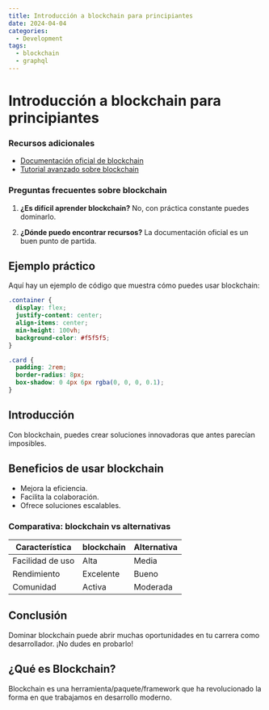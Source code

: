 ```yaml
---
title: Introducción a blockchain para principiantes
date: 2024-04-04
categories: 
  - Development
tags:
  - blockchain
  - graphql
---
```


# Introducción a blockchain para principiantes

### Recursos adicionales

- [Documentación oficial de blockchain](https://example.com)
- [Tutorial avanzado sobre blockchain](https://example.com/tutorial)

### Preguntas frecuentes sobre blockchain

1. **¿Es difícil aprender blockchain?**
   No, con práctica constante puedes dominarlo.

2. **¿Dónde puedo encontrar recursos?**
   La documentación oficial es un buen punto de partida.

## Ejemplo práctico

Aquí hay un ejemplo de código que muestra cómo puedes usar blockchain:

```css
.container {
  display: flex;
  justify-content: center;
  align-items: center;
  min-height: 100vh;
  background-color: #f5f5f5;
}

.card {
  padding: 2rem;
  border-radius: 8px;
  box-shadow: 0 4px 6px rgba(0, 0, 0, 0.1);
}
```

## Introducción

Con blockchain, puedes crear soluciones innovadoras que antes parecían imposibles.

## Beneficios de usar blockchain

- Mejora la eficiencia.
- Facilita la colaboración.
- Ofrece soluciones escalables.

### Comparativa: blockchain vs alternativas

| Característica | blockchain | Alternativa |
|---------------|-------------|------------|
| Facilidad de uso | Alta | Media |
| Rendimiento | Excelente | Bueno |
| Comunidad | Activa | Moderada |

## Conclusión

Dominar blockchain puede abrir muchas oportunidades en tu carrera como desarrollador. ¡No dudes en probarlo!

## ¿Qué es Blockchain?

Blockchain es una herramienta/paquete/framework que ha revolucionado la forma en que trabajamos en desarrollo moderno.